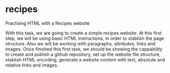 # recipes
Practising HTML with a Recipes website

With this task, we are going to create a simple recipes website.
At this first step, we will be using basic HTML instructions, in order to stablish the page structure.
Also we will be working with paragraphs, attributes, links and images.
Once finished this first task, we should be showing the cappability to create and publish a github repository,
set up the website file structure, stablish HTML encoding, generate a website content with text, absolute and relative links
and images.
